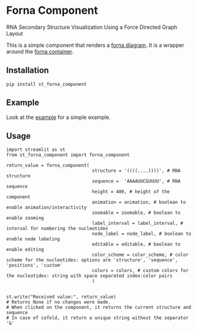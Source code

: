 # Forna Component

RNA Secondary Structure Visualization Using a Force Directed Graph Layout

This is a simple component that renders a [forna diagram](https://github.com/ViennaRNA/fornac.git). It is a wrapper around the [forna container](https://github.com/ViennaRNA/fornac.git).

## Installation

```
pip install st_forna_component
```

## Example

Look at the [example](example.py) for a simple example.

## Usage

```
import streamlit as st
from st_forna_component import forna_component

return_value = forna_component(
                                structure = '((((....))))', # RNA structure
                                sequence =  'AAAAUUCGUUUU', # RNA sequence
                                height = 400, # height of the component
                                animation = animation, # boolean to enable animation/interactivity
                                zoomable = zoomable, # boolean to enable zooming
                                label_interval = label_interval, # interval for numbering the nucleotides
                                node_label = node_label, # boolean to enable node labeling
                                editable = editable, # boolean to enable editing
                                color_scheme = color_scheme, # color scheme for the nucleotides: options are 'structure', 'sequence', 'positions', 'custom'
                                colors = colors, # custom colors for the nucleotides: string with space separated index:color pairs
                                )

 
st.write("Received value:", return_value) 
# Returns None if no changes were made. 
# When clicked on the component, it returns the current structure and sequence 
# In case of cofold, it return a unique string without the separator '&'

```




